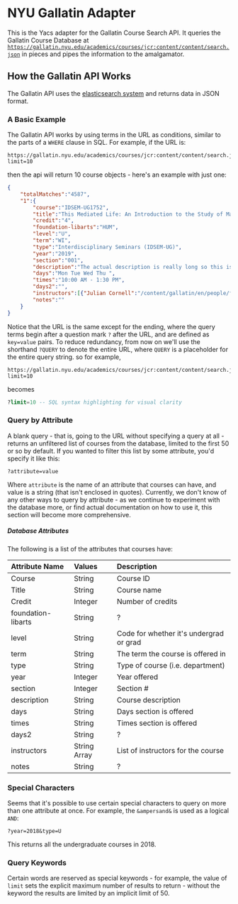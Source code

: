 # NYU Gallatin Adapter
This is the Yacs adapter for the Gallatin Course Search API. It queries the Gallatin Course Database at [`https://gallatin.nyu.edu/academics/courses/jcr:content/content/search.json`][gallatin-api] in pieces and pipes the information to the amalgamator.

## How the Gallatin API Works
The Gallatin API uses the [elasticsearch system][elastic-search-api] and returns data in JSON format.

### A Basic Example
The Gallatin API works by using terms in the URL as conditions, similar to the parts of a `WHERE` clause in SQL. For example, if the URL is:

```
https://gallatin.nyu.edu/academics/courses/jcr:content/content/search.json?limit=10
```

then the api will return 10 course objects - here's an example with just one:

``` JSON
{
    "totalMatches":"4587",
	"1":{
		"course":"IDSEM-UG1752",
		"title":"This Mediated Life: An Introduction to the Study of Mass Media",
		"credit":"4",
		"foundation-libarts":"HUM",
		"level":"U",
		"term":"WI",
		"type":"Interdisciplinary Seminars (IDSEM-UG)",
		"year":"2019",
		"section":"001",
		"description":"The actual description is really long so this is a placeholder for it",
		"days":"Mon Tue Wed Thu ",
		"times":"10:00 AM - 1:30 PM",
		"days2":"",
		"instructors":[{"Julian Cornell":"/content/gallatin/en/people/faculty/jc266"}],
		"notes":""
	}
}
```

 Notice that the URL is the same except for the ending, where the query terms begin after a question mark `?` after the URL, and are defined as `key=value` pairs. To reduce redundancy, from now on we'll use the shorthand `?QUERY` to denote the entire URL, where `QUERY` is a placeholder for the entire query string. so for example,

```
https://gallatin.nyu.edu/academics/courses/jcr:content/content/search.json?limit=10
```
becomes
```SQL
?limit=10 -- SQL syntax highlighting for visual clarity
```

### Query by Attribute
A blank query - that is, going to the URL without specifying a query at all - returns an unfiltered list of courses from the database, limited to the first 50 or so by default. If you wanted to filter this list by some attribute, you'd specify it like this:

```
?attribute=value
```

Where `attribute` is the name of an attribute that courses can have, and value is a string (that isn't enclosed in quotes). Currently, we don't know of any other ways to query by attribute - as we continue to experiment with the database more, or find actual documentation on how to use it, this section will become more comprehensive.

##### Database Attributes
The following is a list of the attributes that courses have:

Attribute Name		| Values	| Description
:---				| :---		| :---
Course  			| String	|  Course ID
Title  				| String	|  Course name
Credit  			| Integer	|  Number of credits
foundation-libarts  | String	|  ?
level  				| String	|  Code for whether it's undergrad or grad
term  				| String	|  The term the course is offered in
type  				| String	|  Type of course (i.e. department)
year  				| Integer	|  Year offered
section  			| Integer	|  Section #
description  		| String	|  Course description
days  				| String	|  Days section is offered
times  				| String	|  Times section is offered
days2  				| String	|  ?
instructors  		| String Array|List of instructors for the course
notes  				| String	|  ?

### Special Characters
Seems that it's possible to use certain special characters to query on more than one attribute at once. For example, the `&ampersand&` is used as a logical `AND`:

```
?year=2018&type=U
```

This returns all the undergraduate courses in 2018.

### Query Keywords
Certain words are reserved as special keywords - for example, the value of `limit` sets the explicit maximum number of results to return - without the keyword the results are limited by an implicit limit of 50.

[gallatin-api]: https://gallatin.nyu.edu/academics/courses/jcr:content/content/search.json
[elastic-search-api]: https://www.elastic.co/guide/en/elasticsearch/reference/current/_the_search_api.html
